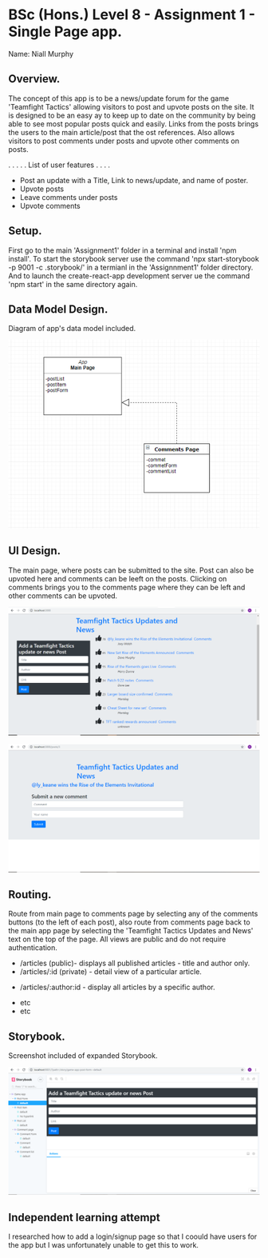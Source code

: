 # BSc (Hons.) Level 8 - Assignment 1 - Single Page app.

Name: Niall Murphy

## Overview.

The concept of this app is to be a news/update forum for the game 'Teamfight Tactics' allowing visitors to post and upvote posts on the site. It is designed to be an easy ay to keep up to date on the community by being able to see most popular posts quick and easily. Links from the posts brings the users to the main article/post that the ost references. Also allows visitors to post comments under posts and upvote other comments on posts. 

. . . . . List of user features  . . . .

- Post an update with a Title, Link to news/update, and name of poster.
- Upvote posts
- Leave comments under posts
- Upvote comments

## Setup.

First go to the main 'Assignment1' folder in a terminal and install 'npm install'. To start the storybook server use the command 'npx start-storybook -p 9001 -c .storybook/' in a termianl in the 'Assignnment1' folder directory. And to launch the create-react-app development server ue the command 'npm start' in the same directory again. 

## Data Model Design.

Diagram of app's data model included. 

![model](model.PNG)


## UI Design.

The main page, where posts can be submitted to the site. Post can also be upvoted here and comments can be leeft on the posts. Clicking on comments brings you to the comments page where they can be left and other comments can be upvoted. 

![main](main.PNG)

![detail](detail.PNG)

## Routing.

Route from main page to comments page by selecting any of the comments buttons (to the left of each post), also route from comments page back to the main app page by selecting the 'Teamfight Tactics Updates and News' text on the top of the page. All views are public and do not require authentication.

- /articles (public)- displays all published articles - title and author only.
- /articles/:id (private) - detail view of a particular article.
+ /articles/:author:id - display all articles by a specific author.
- etc
- etc

## Storybook.

Screenshot included of expanded Storybook.

![stories](stories.PNG)

## Independent learning attempt

I researched how to add a login/signup page so that I coould have users for the app but I was unfortunately unable to get this to work.

[model]: ./img/model.PNG
[main]: ./img/main.PNG
[detail]: ./img/detail.PNG
[stories]: ./img/stories.PNG
